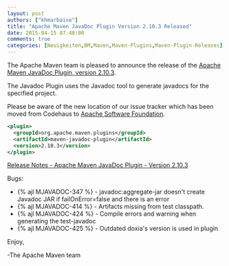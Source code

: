 ```yaml
---
layout: post
authors: ["khmarbaise"]
title: "Apache Maven JavaDoc Plugin Version 2.10.3 Released"
date: 2015-04-15 07:48:00
comments: true
categories: [Neuigkeiten,BM,Maven,Maven-Plugins,Maven-Plugin-Releases]
---
```

The Apache Maven team is pleased to announce the release of the 
[Apache Maven JavaDoc Plugin, version 2.10.3](http://maven.apache.org/plugins/maven-javadoc-plugin).

The Javadoc Plugin uses the Javadoc tool to generate javadocs for the
specified project. 

Please be aware of the new location of our issue tracker
which has been moved from Codehaus to [Apache Software Foundation](https://issues.apache.org/jira/browse/MJAVADOC).

``` xml
<plugin>
  <groupId>org.apache.maven.plugins</groupId>
  <artifactId>maven-javadoc-plugin</artifactId>
  <version>2.10.3</version>
</plugin>
```

<!-- more -->

[Release Notes - Apache Maven JavaDoc Plugin - Version 2.10.3](https://issues.apache.org/jira/secure/ReleaseNote.jspa?projectId=12317529&version=12330876)



Bugs:

 * {% ajl MJAVADOC-347 %} - javadoc:aggregate-jar doesn't create Javadoc JAR if failOnError=false and there is an error
 * {% ajl MJAVADOC-414 %} - Artifacts missing from test classpath.
 * {% ajl MJAVADOC-424 %} - Compile errors and warning when generating the test-javadoc
 * {% ajl MJAVADOC-425 %} - Outdated doxia's version is used in plugin

Enjoy,

-The Apache Maven team
